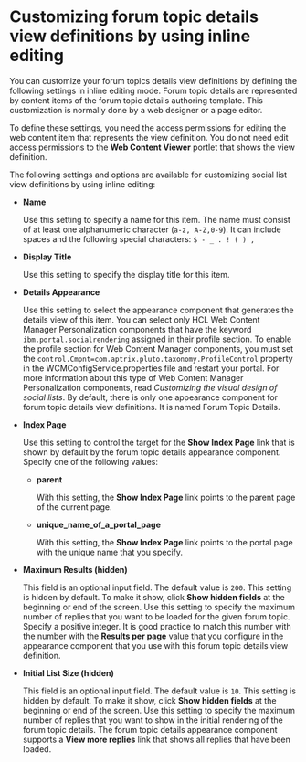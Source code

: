 # Customizing forum topic details view definitions by using inline editing

You can customize your forum topics details view definitions by defining the following settings in inline editing mode. Forum topic details are represented by content items of the forum topic details authoring template. This customization is normally done by a web designer or a page editor.

To define these settings, you need the access permissions for editing the web content item that represents the view definition. You do not need edit access permissions to the **Web Content Viewer** portlet that shows the view definition.

The following settings and options are available for customizing social list view definitions by using inline editing:

-   **Name**

    Use this setting to specify a name for this item. The name must consist of at least one alphanumeric character \(`a-z, A-Z,0-9`\). It can include spaces and the following special characters: `$ - _ . ! ( ) ,`

-   **Display Title**

    Use this setting to specify the display title for this item.

-   **Details Appearance**

    Use this setting to select the appearance component that generates the details view of this item. You can select only HCL Web Content Manager Personalization components that have the keyword `ibm.portal.socialrendering` assigned in their profile section. To enable the profile section for Web Content Manager components, you must set the `control.Cmpnt=com.aptrix.pluto.taxonomy.ProfileControl` property in the WCMConfigService.properties file and restart your portal. For more information about this type of Web Content Manager Personalization components, read *Customizing the visual design of social lists*. By default, there is only one appearance component for forum topic details view definitions. It is named Forum Topic Details.

-   **Index Page**

    Use this setting to control the target for the **Show Index Page** link that is shown by default by the forum topic details appearance component. Specify one of the following values:

    -   **parent**

        With this setting, the **Show Index Page** link points to the parent page of the current page.

    -   **unique\_name\_of\_a\_portal\_page**

        With this setting, the **Show Index Page** link points to the portal page with the unique name that you specify.

-   **Maximum Results \(hidden\)**

    This field is an optional input field. The default value is `200`. This setting is hidden by default. To make it show, click **Show hidden fields** at the beginning or end of the screen. Use this setting to specify the maximum number of replies that you want to be loaded for the given forum topic. Specify a positive integer. It is good practice to match this number with the number with the **Results per page** value that you configure in the appearance component that you use with this forum topic details view definition.

-   **Initial List Size \(hidden\)**

    This field is an optional input field. The default value is `10`. This setting is hidden by default. To make it show, click **Show hidden fields** at the beginning or end of the screen. Use this setting to specify the maximum number of replies that you want to show in the initial rendering of the forum topic details. The forum topic details appearance component supports a **View more replies** link that shows all replies that have been loaded.


